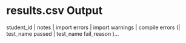 # results.csv Output
student_id | notes | import errors | import warnings | compile errors (| test_name passed | test_name fail_reason )... 